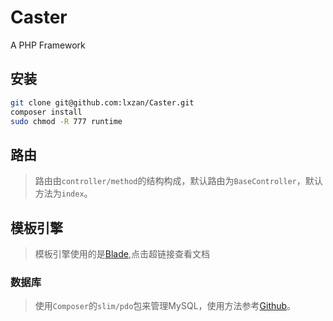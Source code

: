 # Caster
A PHP Framework

## 安装
```bash
git clone git@github.com:lxzan/Caster.git
composer install
sudo chmod -R 777 runtime
```

## 路由
> 路由由`controller/method`的结构构成，默认路由为`BaseController`，默认方法为`index`。

## 模板引擎
> 模板引擎使用的是[Blade](http://d.laravel-china.org/docs/5.4/blade),点击超链接查看文档

### 数据库
> 使用`Composer`的`slim/pdo`包来管理MySQL，使用方法参考[Github](https://github.com/FaaPz/Slim-PDO)。
